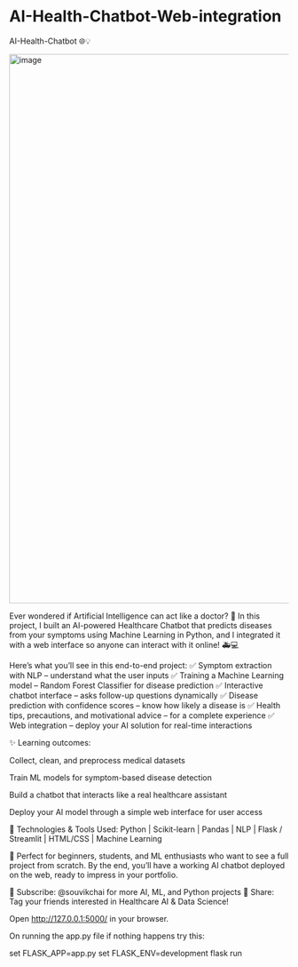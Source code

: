 # AI-Health-Chatbot-Web-integration
AI-Health-Chatbot 🌐💡

<img width="1918" height="989" alt="image" src="https://github.com/user-attachments/assets/5b1a6dd8-e09d-4723-be45-ffccd95dc0ed" />

Ever wondered if Artificial Intelligence can act like a doctor? 🤔 In this project, I built an AI-powered Healthcare Chatbot that predicts diseases from your symptoms using Machine Learning in Python, and I integrated it with a web interface so anyone can interact with it online! 🚑💻

Here’s what you’ll see in this end-to-end project:
✅ Symptom extraction with NLP – understand what the user inputs
✅ Training a Machine Learning model – Random Forest Classifier for disease prediction
✅ Interactive chatbot interface – asks follow-up questions dynamically
✅ Disease prediction with confidence scores – know how likely a disease is
✅ Health tips, precautions, and motivational advice – for a complete experience
✅ Web integration – deploy your AI solution for real-time interactions

✨ Learning outcomes:

Collect, clean, and preprocess medical datasets

Train ML models for symptom-based disease detection

Build a chatbot that interacts like a real healthcare assistant

Deploy your AI model through a simple web interface for user access

📌 Technologies & Tools Used:
Python | Scikit-learn | Pandas | NLP | Flask / Streamlit | HTML/CSS | Machine Learning

💬 Perfect for beginners, students, and ML enthusiasts who want to see a full project from scratch. By the end, you’ll have a working AI chatbot deployed on the web, ready to impress in your portfolio.

🔔 Subscribe: @souvikchai for more AI, ML, and Python projects
📢 Share: Tag your friends interested in Healthcare AI & Data Science!

Open http://127.0.0.1:5000/ in your browser.



On running the app.py file if nothing happens try this:

set FLASK_APP=app.py
set FLASK_ENV=development
flask run

